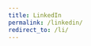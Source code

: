 ```yaml
---
title: LinkedIn
permalink: /linkedin/
redirect_to: /li/
---
```

<!---automatically redirects to you linked in page through the 404 script. will go to the 404 page if it doesn't exist --->
